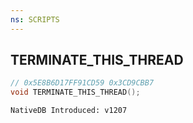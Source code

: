 ```yaml
---
ns: SCRIPTS
---
```

## TERMINATE_THIS_THREAD

```c
// 0x5E8B6D17FF91CD59 0x3CD9CBB7
void TERMINATE_THIS_THREAD();
```

```
NativeDB Introduced: v1207
```

